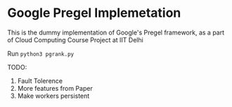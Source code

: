 # Google Pregel Implemetation
 This is the dummy implementation of Google's Pregel framework, as a part of Cloud Computing Course Project at IIT Delhi

 Run `python3 pgrank.py`

 TODO:
 1. Fault Tolerence
 2. More features from Paper
 3. Make workers persistent
